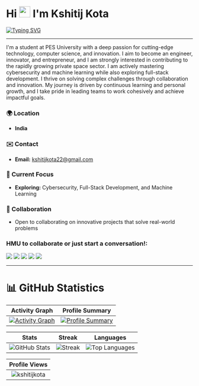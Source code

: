 # Hi <img src="https://user-images.githubusercontent.com/18350557/176309783-0785949b-9127-417c-8b55-ab5a4333674e.gif" width="30"> I'm Kshitij Kota

[![Typing SVG](https://readme-typing-svg.demolab.com/?center=True&duration=3000&pause=500&lines=AIML+Enthusiast;CyberSec+Enthusiast;Tech+Explorer;Web+Developer)](https://git.io/typing-svg)

---

I'm a student at PES University with a deep passion for cutting-edge technology, computer science, and innovation. I aim to become an engineer, innovator, and entrepreneur, and I am strongly interested in contributing to the rapidly growing private space sector. I am actively mastering cybersecurity and machine learning while also exploring full-stack development. I thrive on solving complex challenges through collaboration and innovation. My journey is driven by continuous learning and personal growth, and I take pride in leading teams to work cohesively and achieve impactful goals.

### 🌍 Location
- **India**

### ✉️ Contact
- **Email:** [kshitijkota22@gmail.com](mailto:kshitijkota22@gmail.com)

### 🧠 Current Focus
- **Exploring:** Cybersecurity, Full-Stack Development, and Machine Learning

### 🤝 Collaboration
- Open to collaborating on innovative projects that solve real-world problems


### HMU to collaborate or just start a conversation!:
<p align="left">
    <a href="https://www.linkedin.com/in/kshitijkota/"><img src="https://img.shields.io/badge/LinkedIn-blue?style=flat-square&logo=linkedin&logoColor=white"></a>
    <a href="https://discordapp.com/users/karathen."><img src="https://img.shields.io/badge/Discord-7289da?style=flat-square&logo=discord&logoColor=white"></a>
    <a href="mailto:kshitijkota22@gmail.com"><img src="https://img.shields.io/badge/Email-red?style=flat-square&logo=gmail&logoColor=white"></a>
    <a href="https://instagram.com/kshitij_kota/"><img src="https://img.shields.io/badge/Instagram-E4405F?style=flat-square&logo=instagram&logoColor=white"></a>
    <a href="https://leetcode.com/u/kshitijkota22/"><img src="https://img.shields.io/badge/Leetcode-332244?style=flat-square&logo=leetcode&logoColor=white"></a>
</p>

---



# 📊 GitHub Statistics

<div align="center">

| **Activity Graph** | **Profile Summary** |
|:-------------------:|:-------------------:|
| <a href="https://github.com/kshitijkota"><img src="https://github-readme-activity-graph.vercel.app/graph?username=kshitijkota&bg_color=2e3440&hide_border=true&point=false&line=88c0d0&radius=8&area=true&area_color=88c0d0&title_color=ffffff&color=ffffff" alt="Activity Graph"/></a> | <a href="https://github.com/kshitijkota"><img src="http://github-profile-summary-cards.vercel.app/api/cards/profile-details?username=kshitijkota&theme=nord_dark" alt="Profile Summary"/></a> |

| **Stats** | **Streak** | **Languages** |
|:---------:|:----------:|:-------------:|
| <img src="https://github-readme-stats.vercel.app/api?username=kshitijkota&show_icons=true&locale=en&theme=nord&hide=stars&show=prs_merged_percentage" alt="GitHub Stats"/> | <img src="https://github-readme-streak-stats-w3ej.vercel.app/?user=kshitijkota&theme=nord&border_radius=10&fire=DD2727" alt="Streak"/> | <img src="https://github-readme-stats.vercel.app/api/top-langs/?username=kshitijkota&layout=compact&theme=nord" alt="Top Languages"/> |

| **Profile Views** |
|:-----------------:|
| <img src="https://komarev.com/ghpvc/?username=kshitijkota&label=Profile%20views&color=0e75b6&style=flat" alt="kshitijkota"> |
